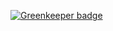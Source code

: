 
[![Greenkeeper badge](https://badges.greenkeeper.io/axetroy/gesture.js.svg)](https://greenkeeper.io/)
